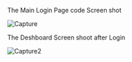 The Main Login Page code Screen shot

![Capture](https://github.com/user-attachments/assets/721ab209-0f8b-48a2-87fa-ac62dc0cb8e8)

The Deshboard Screen shoot after Login

![Capture2](https://github.com/user-attachments/assets/7f359567-4498-460a-861f-ec6796211f1f)
